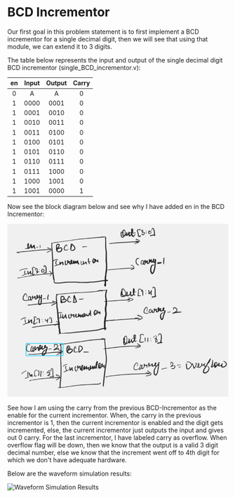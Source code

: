 # BCD Incrementor

Our first goal in this problem statement is to first implement a BCD incrementor for a single decimal digit, then we will see that using that module, we can extend it to 3 digits. 

The table below represents the input and output of the single decimal digit BCD incrementor (single_BCD_incrementor.v): 

| en | Input | Output | Carry |
|:--:|:-----:|:------:|:-----:|
| 0  | A     | A      |   0   |
| 1  | 0000  | 0001   |   0   |
| 1  | 0001  | 0010   |   0   |
| 1  | 0010  | 0011   |   0   |
| 1  | 0011  | 0100   |   0   |
| 1  | 0100  | 0101   |   0   |
| 1  | 0101  | 0110   |   0   |
| 1  | 0110  | 0111   |   0   |
| 1  | 0111  | 1000   |   0   |
| 1  | 1000  | 1001   |   0   |
| 1  | 1001  | 0000   |   1   |


Now see the block diagram below and see why I have added en in the BCD Incrementor: 

![Circuit Diagram for 3 decimal digit BCD Incrementor](3_digit_BCDi_block.png)


See how I am using the carry from the previous BCD-Incrementor as the enable for the current incrementor. When, the carry in the previous incrementor is 1, then the current incrementor is enabled and the digit gets incremented, else, the current incrementor just outputs the input and gives out 0 carry. For the last incrementor, I have labeled carry as overflow. When overflow flag will be down, then we know that the output is a valid 3 digit decimal number, else we know that the increment went off to 4th digit for which we don't have adequate hardware. 

Below are the waveform simulation results: 

![Waveform Simulation Results](3_digit_BCDi_wave.png)